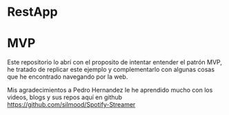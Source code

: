 # RestApp
# MVP

Este repositorio lo abrí con el proposito de intentar entender el patrón MVP, 
he tratado de replicar este ejemplo y complementarlo con algunas cosas que he 
encontrado navegando por la web.

Mis agradecimientos a Pedro Hernandez le he aprendido mucho con los videos, blogs 
y sus repos aquí en github https://github.com/silmood/Spotify-Streamer
